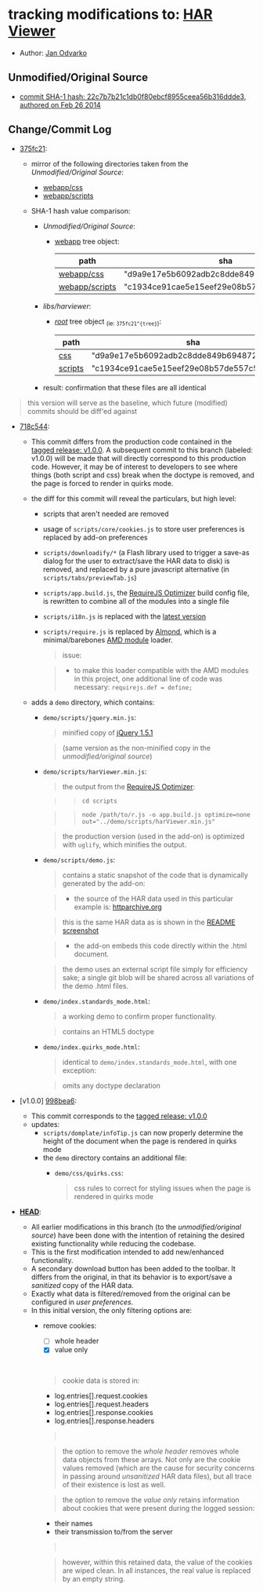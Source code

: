 # tracking modifications to: [HAR Viewer](https://github.com/janodvarko/harviewer)

* Author: [Jan Odvarko](http://www.softwareishard.com/blog/har-viewer/)

## Unmodified/Original Source

  * [commit SHA-1 hash: 22c7b7b21c1db0f80ebcf8955ceea56b316ddde3, authored on Feb 26 2014](https://github.com/janodvarko/harviewer/tree/22c7b7b21c1db0f80ebcf8955ceea56b316ddde3)

## Change/Commit Log

  * [375fc21](https://github.com/warren-bank/moz-harviewer/commit/375fc2138823cfdb2eaebaf9e36fe8ec63a5b7f8):
    * mirror of the following directories taken from the _Unmodified/Original Source_:
      * [webapp/css](https://github.com/janodvarko/harviewer/tree/22c7b7b21c1db0f80ebcf8955ceea56b316ddde3/webapp/css)
      * [webapp/scripts](https://github.com/janodvarko/harviewer/tree/22c7b7b21c1db0f80ebcf8955ceea56b316ddde3/webapp/scripts)

    * SHA-1 hash value comparison:
        * _Unmodified/Original Source_:
          * [webapp](https://api.github.com/repos/janodvarko/harviewer/contents/webapp?ref=22c7b7b21c1db0f80ebcf8955ceea56b316ddde3) tree object:

            path | sha
            ---- | ---
            [webapp/css](https://api.github.com/repos/janodvarko/harviewer/contents/webapp/css?ref=22c7b7b21c1db0f80ebcf8955ceea56b316ddde3) | "d9a9e17e5b6092adb2c8dde849b6948720973eda"
            [webapp/scripts](https://api.github.com/repos/janodvarko/harviewer/contents/webapp/scripts?ref=22c7b7b21c1db0f80ebcf8955ceea56b316ddde3) | "c1934ce91cae5e15eef29e08b57de557c57db7ef"

        * _libs/harviewer_:
          * [_root_](https://api.github.com/repos/warren-bank/moz-harviewer/contents?ref=375fc2138823cfdb2eaebaf9e36fe8ec63a5b7f8) tree object <sub>(ie: `375fc21^{tree}`)</sub>:

            path | sha
            ---- | ---
            [css](https://api.github.com/repos/warren-bank/moz-harviewer/contents/css?ref=375fc2138823cfdb2eaebaf9e36fe8ec63a5b7f8) | "d9a9e17e5b6092adb2c8dde849b6948720973eda"
            [scripts](https://api.github.com/repos/warren-bank/moz-harviewer/contents/scripts?ref=375fc2138823cfdb2eaebaf9e36fe8ec63a5b7f8) | "c1934ce91cae5e15eef29e08b57de557c57db7ef"

        * result: confirmation that these files are all identical

  > this version will serve as the baseline, which future (modified) commits should be diff'ed against

  * [718c544](https://github.com/warren-bank/moz-harviewer/compare/375fc2138823cfdb2eaebaf9e36fe8ec63a5b7f8...718c5444a1504462f2a28bca1e4f0082d2831b36):
    * This commit differs from the production code contained in the [tagged release: v1.0.0](https://github.com/warren-bank/moz-harviewer/releases/tag/v1.0.0).
      A subsequent commit to this branch (labeled: v1.0.0) will be made that will directly correspond to this production code.
      However, it may be of interest to developers to see where things (both script and css) break when the doctype is removed,
      and the page is forced to render in quirks mode.
    * the diff for this commit will reveal the particulars, but high level:
      * scripts that aren't needed are removed
      * usage of `scripts/core/cookies.js` to store user preferences is replaced by add-on preferences
      * `scripts/downloadify/*` (a Flash library used to trigger a save-as dialog for the user to extract/save the HAR data to disk)
        is removed, and replaced by a pure javascript alternative (in `scripts/tabs/previewTab.js`)
      * `scripts/app.build.js`, the [RequireJS Optimizer](http://requirejs.org/docs/optimization.html) build config file, is rewritten to combine all of the modules into a single file
      * `scripts/i18n.js` is replaced with the [latest version](https://github.com/requirejs/i18n/raw/87ce4b30c75fece0aedb5ca0ba1be4194147259d/i18n.js)
      * `scripts/require.js` is replaced by [Almond](https://github.com/jrburke/almond/raw/36b4b28163c31b699235534686e32d9585d9b826/almond.js),
        which is a minimal/barebones [AMD module](http://requirejs.org/docs/whyamd.html) loader.

        > issue:

        > * to make this loader compatible with the AMD modules in this project, one additional line of code was necessary: `requirejs.def = define;`

    * adds a `demo` directory, which contains:
      * `demo/scripts/jquery.min.js`:
        > minified copy of [jQuery 1.5.1](http://ajax.googleapis.com/ajax/libs/jquery/1.5.1/jquery.min.js)

        > (same version as the non-minified copy in the _unmodified/original source_)

      * `demo/scripts/harViewer.min.js`:
        > the output from the [RequireJS Optimizer](https://github.com/jrburke/r.js):

        >> `cd scripts`

        >> `node /path/to/r.js -o app.build.js optimize=none out="../demo/scripts/harViewer.min.js"`

        > the production version (used in the add-on) is optimized with `uglify`, which minifies the output.

      * `demo/scripts/demo.js`:
        > contains a static snapshot of the code that is dynamically generated by the add-on:

        > * the source of the HAR data used in this particular example is:
           [httparchive.org](http://httparchive.webpagetest.org/export.php?test=140801_0_8JH&run=1&cached=0&pretty=0)

        >   this is the same HAR data as is shown in the
            [README screenshot](https://raw.githubusercontent.com/warren-bank/moz-harviewer/screenshots/01.png)

        > * the add-on embeds this code directly within the .html document.

        >   the demo uses an external script file simply for efficiency sake;
            a single git blob will be shared across all variations of the demo .html files.

      * `demo/index.standards_mode.html`:
        > a working demo to confirm proper functionality.

        > contains an HTML5 doctype

      * `demo/index.quirks_mode.html`:
        > identical to `demo/index.standards_mode.html`, with one exception:

        > omits any doctype declaration

  * [v1.0.0] [998bea6](https://github.com/warren-bank/moz-harviewer/compare/375fc2138823cfdb2eaebaf9e36fe8ec63a5b7f8...998bea6740e91749f579c5c0b0163cc9594a7964):
    * This commit corresponds to the [tagged release: v1.0.0](https://github.com/warren-bank/moz-harviewer/releases/tag/v1.0.0)
    * updates:
      * `scripts/domplate/infoTip.js` can now properly determine the height of the document when the page is rendered in quirks mode
      * the `demo` directory contains an additional file:
        * `demo/css/quirks.css`:

          > css rules to correct for styling issues when the page is rendered in quirks mode

  * [__HEAD__](https://github.com/warren-bank/moz-harviewer/compare/375fc2138823cfdb2eaebaf9e36fe8ec63a5b7f8...libs/harviewer):
    * All earlier modifications in this branch (to the _unmodified/original source_) have been done
      with the intention of retaining the desired existing functionality while reducing the codebase.
    * This is the first modification intended to add new/enhanced functionality.
    * A secondary download button has been added to the toolbar.
      It differs from the original, in that its behavior is to export/save a _sanitized_ copy of the HAR data.
    * Exactly what data is filtered/removed from the original can be configured in _user preferences_.
    * In this initial version, the only filtering options are:
      * remove cookies:
        - [ ] whole header
        - [x] value only

        &nbsp;

        > cookie data is stored in:
          * log.entries[].request.cookies
          * log.entries[].request.headers
          * log.entries[].response.cookies
          * log.entries[].response.headers

        > &nbsp;

        > the option to remove the _whole header_ removes whole data objects from these arrays. Not only are the cookie values removed (which are the cause for security concerns in passing around _unsanitized_ HAR data files), but all trace of their existence is lost as well.

        > the option to remove the _value only_ retains information about cookies that were present during the logged session:
          * their names
          * their transmission to/from the server

        > &nbsp;

        > however, within this retained data, the value of the cookies are wiped clean.
          In all instances, the real value is replaced by an empty string.

